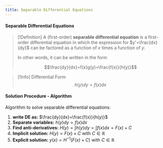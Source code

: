 ```yaml
---
title: Separable Differential Equations
---
```


#### Separable Differential Equations
>[!Definition]
>A (first-order) **separable differential equation** is a first-order differential equation in which the expression for $y'=\frac{dx}{dy}$ can be factored as a function of $x$ times a function of $y$.
>
>In other words, it can be written in the form
>
>$$\frac{dy}{dx}=f(x)g(y)=\frac{f(x)}{h(y)}$$

>[!Info] Differential Form
>$$h(y)dy = f(x)dx$$

#### Solution Procedure - Algorithm
Algorithm to solve separable differential equations:
1. **write DE as:** $\frac{dy}{dx}=\frac{f(x)}{h(y)}$
2. **Separate variables:** $h(y)dy = f(x)dx$
3. **Find anti-derivatives:** $H(y) = \int h(y)dy = \int f(x)dx = F(x)+C$
4. **Implicit solution:** $H(y) = F(x) + C$ with $C ∈ ℝ$ 
5. **Explicit solution:** $y(x)=H^{-1}(F(x)+C)$ with $C ∈ ℝ$ 

